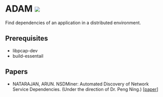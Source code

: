 # ADAM ![](https://github.com/shn-ust/adam/actions/workflows/go.yml/badge.svg)
Find dependencies of an application in a distributed environment.

## Prerequisites

- libpcap-dev
- build-essentail

## Papers
- NATARAJAN, ARUN. NSDMiner: Automated Discovery of Network Service Dependencies. (Under the direction of Dr. Peng Ning.) [[paper](https://repository.lib.ncsu.edu/server/api/core/bitstreams/77a238e6-01b9-4e56-8861-0e863393854c/content)]
